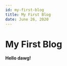 ```yaml
---
id: my-first-blog
title: My First Blog
date: June 26, 2020
---
```


# My First Blog


**Hello dawg!** 
